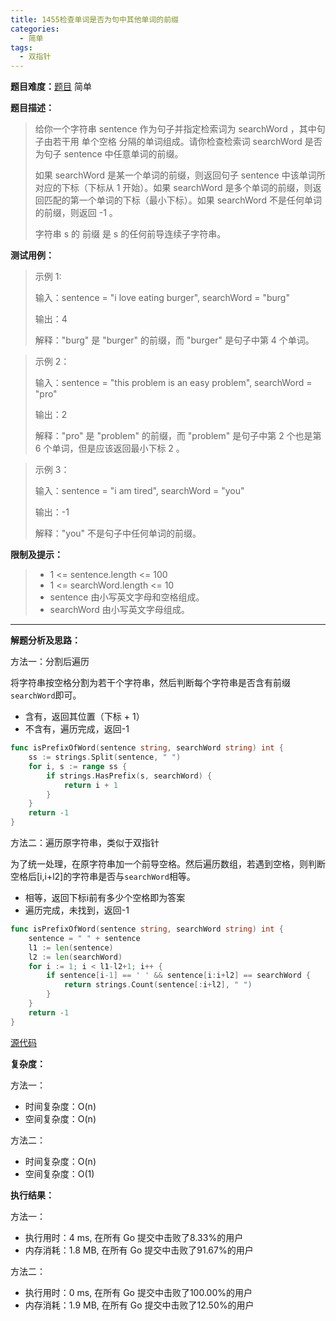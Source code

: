 ```yaml
---
title: 1455检查单词是否为句中其他单词的前缀
categories:
  - 简单
tags:
  - 双指针
---
```


**题目难度：**[题目](https://leetcode.cn/problems/check-if-a-word-occurs-as-a-prefix-of-any-word-in-a-sentence/) 简单

**题目描述：**

> 给你一个字符串 sentence 作为句子并指定检索词为 searchWord ，其中句子由若干用 单个空格 分隔的单词组成。请你检查检索词 searchWord 是否为句子 sentence 中任意单词的前缀。
> 
> 如果 searchWord 是某一个单词的前缀，则返回句子 sentence 中该单词所对应的下标（下标从 1 开始）。如果 searchWord 是多个单词的前缀，则返回匹配的第一个单词的下标（最小下标）。如果 searchWord 不是任何单词的前缀，则返回 -1 。
> 
> 字符串 s 的 前缀 是 s 的任何前导连续子字符串。

**测试用例：**

> 示例 1:
>
> 输入：sentence = "i love eating burger", searchWord = "burg"
> 
> 输出：4
> 
> 解释："burg" 是 "burger" 的前缀，而 "burger" 是句子中第 4 个单词。
> 

> 示例 2：
> 
> 输入：sentence = "this problem is an easy problem", searchWord = "pro"
> 
> 输出：2
> 
> 解释："pro" 是 "problem" 的前缀，而 "problem" 是句子中第 2 个也是第 6 个单词，但是应该返回最小下标 2 。

> 示例 3：
>
> 
> 输入：sentence = "i am tired", searchWord = "you"
> 
> 输出：-1
> 
> 解释："you" 不是句子中任何单词的前缀。

**限制及提示：**
> - 1 <= sentence.length <= 100
> - 1 <= searchWord.length <= 10
> - sentence 由小写英文字母和空格组成。
> - searchWord 由小写英文字母组成。


---
**解题分析及思路：**

方法一：分割后遍历

将字符串按空格分割为若干个字符串，然后判断每个字符串是否含有前缀`searchWord`即可。

- 含有，返回其位置（下标 + 1）
- 不含有，遍历完成，返回-1
```go
func isPrefixOfWord(sentence string, searchWord string) int {
	ss := strings.Split(sentence, " ")
	for i, s := range ss {
		if strings.HasPrefix(s, searchWord) {
			return i + 1
		}
	}
	return -1
}
```


方法二：遍历原字符串，类似于双指针

为了统一处理，在原字符串加一个前导空格。然后遍历数组，若遇到空格，则判断空格后[i,i+l2]的字符串是否与`searchWord`相等。

- 相等，返回下标i前有多少个空格即为答案
- 遍历完成，未找到，返回-1

```go
func isPrefixOfWord(sentence string, searchWord string) int {
	sentence = " " + sentence
	l1 := len(sentence)
	l2 := len(searchWord)
	for i := 1; i < l1-l2+1; i++ {
		if sentence[i-1] == ' ' && sentence[i:i+l2] == searchWord {
			return strings.Count(sentence[:i+l2], " ")
		}
	}
	return -1
}
```





[源代码](https://github.com/lomtom/algorithm-go/blob/main/leetcode/1455检查单词是否为句中其他单词的前缀_test.go)

**复杂度：**


方法一：
- 时间复杂度：O(n)
- 空间复杂度：O(n)

方法二：
- 时间复杂度：O(n)
- 空间复杂度：O(1)

**执行结果：**

方法一：

- 执行用时：4 ms, 在所有 Go 提交中击败了8.33%的用户
- 内存消耗：1.8 MB, 在所有 Go 提交中击败了91.67%的用户

方法二：
- 执行用时：0 ms, 在所有 Go 提交中击败了100.00%的用户
- 内存消耗：1.9 MB, 在所有 Go 提交中击败了12.50%的用户
